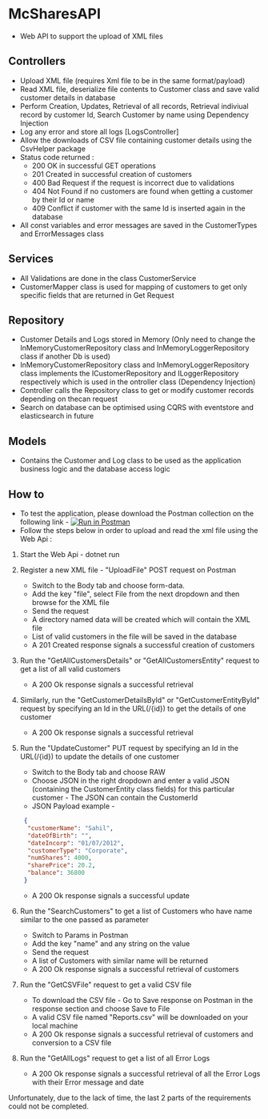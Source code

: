 # McSharesAPI
* Web API to support the upload of XML files

## Controllers
* Upload XML file (requires Xml file to be in the same format/payload)
* Read XML file, deserialize file contents to Customer class and save valid customer details in database
* Perform Creation, Updates, Retrieval of all records, Retrieval indiviual record by customer Id, Search Customer by name using Dependency Injection
* Log any error and store all logs [LogsController]
* Allow the downloads of CSV file containing customer details using the CsvHelper package
* Status code returned :
  * 200 OK in successful GET operations
  * 201 Created in successful creation of customers
  * 400 Bad Request if the request is incorrect due to validations
  * 404 Not Found if no customers are found when getting a customer by their Id or name
  * 409 Conflict if customer with the same Id is inserted again in the database
* All const variables and error messages are saved in the CustomerTypes and ErrorMessages class 

## Services
* All Validations are done in the class CustomerService
* CustomerMapper class is used for mapping of customers to get only specific fields that are returned in Get Request

## Repository
* Customer Details and Logs stored in Memory (Only need to change the InMemoryCustomerRepository class and InMemoryLoggerRepository class if another Db is used)
* InMemoryCustomerRepository class and InMemoryLoggerRepository class implements the ICustomerRepository and ILoggerRepository respectively which is used in the ontroller class (Dependency Injection)
* Controller calls the Repository class to get or modify customer records depending on thecan  request
* Search on database can be optimised using CQRS with eventstore and elasticsearch in future

## Models
* Contains the Customer and Log class to be used as the application business logic and the database access logic

## How to
* To test the application, please download the Postman collection on the following link - [![Run in Postman](https://run.pstmn.io/button.svg)](https://app.getpostman.com/run-collection/f9518d385e9b68e79eeb)
* Follow the steps below in order to upload and read the xml file using the Web Api :

1. Start the Web Api - dotnet run
1. Register a new XML file - "UploadFile" POST request on Postman 
   * Switch to the Body tab and choose form-data.
   * Add the key "file", select File from the next dropdown and then browse for the XML file 
   * Send the request
   * A directory named data will be created which will contain the XML file
   * List of valid customers in the file will be saved in the database
   * A 201 Created response signals a successful creation of customers
1. Run the "GetAllCustomersDetails" or "GetAllCustomersEntity" request to get a list of all valid customers
   * A 200 Ok response signals a successful retrieval
1. Similarly, run the "GetCustomerDetailsById" or "GetCustomerEntityById" request by specifying an Id in the URL(/{id}) to get the details of one customer
   * A 200 Ok response signals a successful retrieval
1. Run the "UpdateCustomer" PUT request by specifying an Id in the URL(/{id}) to update the details of one customer
   * Switch to the Body tab and choose RAW
   * Choose JSON in the right dropdown and enter a valid JSON (containing the CustomerEntity class fields) for this particular customer - The JSON can contain the CustomerId
   * JSON Payload example - 
   
   ```json
    {
     "customerName": "Sahil",
     "dateOfBirth": "",
     "dateIncorp": "01/07/2012",
     "customerType": "Corporate",
     "numShares": 4000,
     "sharePrice": 20.2,
     "balance": 36800
    }
    ```
   * A 200 Ok response signals a successful update
1. Run the "SearchCustomers" to get a list of Customers who have name similar to the one passed as parameter
   * Switch to Params in Postman 
   * Add the key "name" and any string on the value
   * Send the request
   * A list of Customers with similar name will be returned
   * A 200 Ok response signals a successful retrieval of customers
1. Run the "GetCSVFile" request to get a valid CSV file
   * To download the CSV file - Go to Save response on Postman in the response section and choose Save to File 
   * A valid CSV file named "Reports.csv" will be downloaded on your local machine
   * A 200 Ok response signals a successful retrieval of customers and conversion to a CSV file
1. Run the "GetAllLogs" request to get a list of all Error Logs
   * A 200 Ok response signals a successful retrieval of all the Error Logs with their Error message and date

Unfortunately, due to the lack of time, the last 2 parts of the requirements could not be completed.
